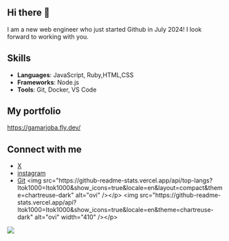 ## Hi there 👋
I am a new web engineer who just started Github in July 2024!
I look forward to working with you.

## Skills
- **Languages**: JavaScript, Ruby,HTML,CSS
- **Frameworks**: Node.js
- **Tools**: Git, Docker, VS Code

## My portfolio
https://gamarjoba.fly.dev/

## Connect with me
- [X]([https://twitter.com/Itok1000](https://x.com/Itoken1000))
- [instagram]([https://Itok1000.github.io](https://www.instagram.com/uotiatnek2525))
- [Git]([[https://twitter.com/Itok1000](https://x.com/Itoken1000)](https://github.com/Itok1000))
<img src="https://github-readme-stats.vercel.app/api/top-langs?Itok1000=Itok1000&show_icons=true&locale=en&layout=compact&theme=chartreuse-dark" alt="ovi" /></p>
<img src="https://github-readme-stats.vercel.app/api?Itok1000=Itok1000&show_icons=true&locale=en&theme=chartreuse-dark" alt="ovi" width="410" /></p>
<img src="https://github-profile-trophy.vercel.app/?Itok1000=Itok1000&theme=juicyfresh&no-bg=true" />

<!--
**Itok1000/Itok1000** is a ✨ _special_ ✨ repository because its `README.md` (this file) appears on your GitHub profile.

Here are some ideas to get you started:

- 🔭 I’m currently working on ...
- 🌱 I’m currently learning ...
- 👯 I’m looking to collaborate on ...
- 🤔 I’m looking for help with ...
- 💬 Ask me about ...
- 📫 How to reach me: ...
- 😄 Pronouns: ...
- ⚡ Fun fact: ...
-->
